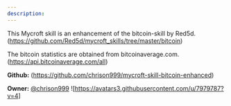 ```yaml
---
description: 
---
```

This Mycroft skill is an enhancement of the bitcoin-skill by Red5d.
(https://github.com/Red5d/mycroft_skills/tree/master/bitcoin)

The bitcoin statistics are obtained from bitcoinaverage.com.
(https://api.bitcoinaverage.com/all)

**Github:** (https://github.com/chrison999/mycroft-skill-bitcoin-enhanced)

**Owner:** [@chrison999](https://github.com/chrison999) ![https://avatars3.githubusercontent.com/u/7979787?v=4]

